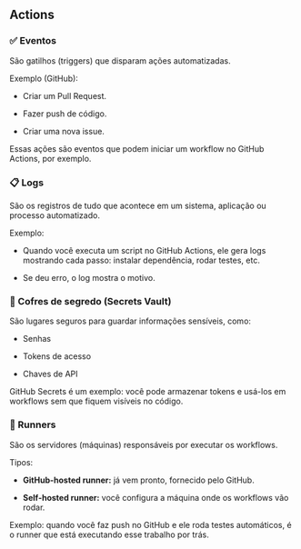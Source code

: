 ## Actions

### ✅ Eventos
São gatilhos (triggers) que disparam ações automatizadas.

Exemplo (GitHub):

- Criar um Pull Request.

- Fazer push de código.

- Criar uma nova issue.

Essas ações são eventos que podem iniciar um workflow no GitHub Actions, por exemplo.

### 📋 Logs
São os registros de tudo que acontece em um sistema, aplicação ou processo automatizado.

Exemplo:

- Quando você executa um script no GitHub Actions, ele gera logs mostrando cada passo: instalar dependência, rodar testes, etc.

- Se deu erro, o log mostra o motivo.

### 🔐 Cofres de segredo (Secrets Vault)
São lugares seguros para guardar informações sensíveis, como:

- Senhas

- Tokens de acesso

- Chaves de API

GitHub Secrets é um exemplo: você pode armazenar tokens e usá-los em workflows sem que fiquem visíveis no código.

### 🤖 Runners
São os servidores (máquinas) responsáveis por executar os workflows.

Tipos:

- **GitHub-hosted runner:** já vem pronto, fornecido pelo GitHub.

- **Self-hosted runner:** você configura a máquina onde os workflows vão rodar.

Exemplo: quando você faz push no GitHub e ele roda testes automáticos, é o runner que está executando esse trabalho por trás.

